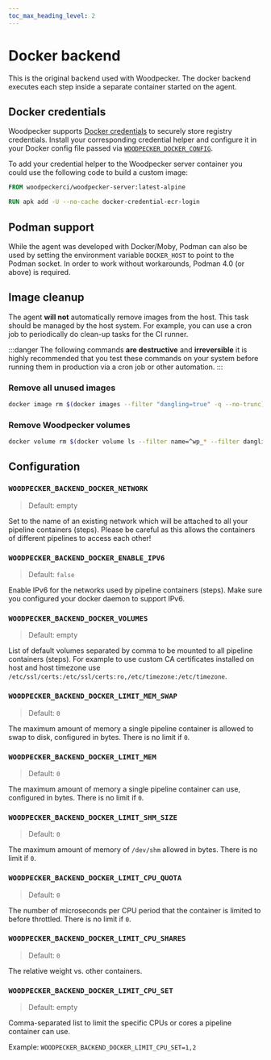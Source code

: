 ```yaml
---
toc_max_heading_level: 2
---
```


# Docker backend

This is the original backend used with Woodpecker. The docker backend executes each step inside a separate container started on the agent.

## Docker credentials

Woodpecker supports [Docker credentials](https://github.com/docker/docker-credential-helpers) to securely store registry credentials. Install your corresponding credential helper and configure it in your Docker config file passed via [`WOODPECKER_DOCKER_CONFIG`](../10-server-config.md#woodpecker_docker_config).

To add your credential helper to the Woodpecker server container you could use the following code to build a custom image:

```dockerfile
FROM woodpeckerci/woodpecker-server:latest-alpine

RUN apk add -U --no-cache docker-credential-ecr-login
```

## Podman support

While the agent was developed with Docker/Moby, Podman can also be used by setting the environment variable `DOCKER_HOST` to point to the Podman socket. In order to work without workarounds, Podman 4.0 (or above) is required.

## Image cleanup

The agent **will not** automatically remove images from the host. This task should be managed by the host system. For example, you can use a cron job to periodically do clean-up tasks for the CI runner.

:::danger
The following commands **are destructive** and **irreversible** it is highly recommended that you test these commands on your system before running them in production via a cron job or other automation.
:::

### Remove all unused images

<!-- cspell:ignore trunc -->

```bash
docker image rm $(docker images --filter "dangling=true" -q --no-trunc)
```

### Remove Woodpecker volumes

```bash
docker volume rm $(docker volume ls --filter name=^wp_* --filter dangling=true  -q)
```

## Configuration

### `WOODPECKER_BACKEND_DOCKER_NETWORK`

> Default: empty

Set to the name of an existing network which will be attached to all your pipeline containers (steps). Please be careful as this allows the containers of different pipelines to access each other!

### `WOODPECKER_BACKEND_DOCKER_ENABLE_IPV6`

> Default: `false`

Enable IPv6 for the networks used by pipeline containers (steps). Make sure you configured your docker daemon to support IPv6.

### `WOODPECKER_BACKEND_DOCKER_VOLUMES`

> Default: empty

List of default volumes separated by comma to be mounted to all pipeline containers (steps). For example to use custom CA
certificates installed on host and host timezone use `/etc/ssl/certs:/etc/ssl/certs:ro,/etc/timezone:/etc/timezone`.

### `WOODPECKER_BACKEND_DOCKER_LIMIT_MEM_SWAP`

> Default: `0`

The maximum amount of memory a single pipeline container is allowed to swap to disk, configured in bytes. There is no limit if `0`.

### `WOODPECKER_BACKEND_DOCKER_LIMIT_MEM`

> Default: `0`

The maximum amount of memory a single pipeline container can use, configured in bytes. There is no limit if `0`.

### `WOODPECKER_BACKEND_DOCKER_LIMIT_SHM_SIZE`

> Default: `0`

The maximum amount of memory of `/dev/shm` allowed in bytes. There is no limit if `0`.

### `WOODPECKER_BACKEND_DOCKER_LIMIT_CPU_QUOTA`

> Default: `0`

The number of microseconds per CPU period that the container is limited to before throttled. There is no limit if `0`.

### `WOODPECKER_BACKEND_DOCKER_LIMIT_CPU_SHARES`

> Default: `0`

The relative weight vs. other containers.

### `WOODPECKER_BACKEND_DOCKER_LIMIT_CPU_SET`

> Default: empty

Comma-separated list to limit the specific CPUs or cores a pipeline container can use.

Example: `WOODPECKER_BACKEND_DOCKER_LIMIT_CPU_SET=1,2`
